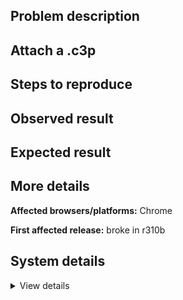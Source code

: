 ## Problem description



## Attach a .c3p



## Steps to reproduce



## Observed result



## Expected result



## More details



**Affected browsers/platforms:** Chrome

**First affected release:** broke in r310b

## System details

<details><summary>View details</summary>



</details>
